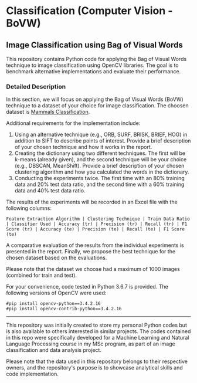 # Classification (Computer Vision - BoVW)
## Image Classification using Bag of Visual Words

This repository contains Python code for applying the Bag of Visual Words technique to image classification using OpenCV libraries. The goal is to benchmark alternative implementations and evaluate their performance.

### Detailed Description

In this section, we will focus on applying the Bag of Visual Words (BoVW) technique to a dataset of your choice for image classification. The choosen dataset is [Mammals Classification](https://www.kaggle.com/datasets/anirudhg15/mammals-classification).

Additional requirements for the implementation include:

1. Using an alternative technique (e.g., ORB, SURF, BRISK, BRIEF, HOG) in addition to SIFT to describe points of interest. Provide a brief description of your chosen technique and how it works in the report.
2. Creating the dictionary using two different techniques. The first will be k-means (already given), and the second technique will be your choice (e.g., DBSCAN, MeanShift). Provide a brief description of your chosen clustering algorithm and how you calculated the words in the dictionary.
3. Conducting the experiments twice. The first time with an 80% training data and 20% test data ratio, and the second time with a 60% training data and 40% test data ratio.

The results of the experiments will be recorded in an Excel file with the following columns:

    Feature Extraction Algorithm | Clustering Technique | Train Data Ratio | Classifier Used | Accuracy (tr) | Precision (tr) | Recall (tr) | F1 Score (tr) | Accuracy (te) | Precision (te) | Recall (te) | F1 Score (te)

A comparative evaluation of the results from the individual experiments is presented in the report. Finally, we propose the best technique for the chosen dataset based on the evaluations.

Please note that the dataset we choose had a maximum of 1000 images (combined for train and test).

For your convenience, code tested in Python 3.6.7 is provided. The following versions of OpenCV were used:

    #pip install opencv-python==3.4.2.16
    #pip install opencv-contrib-python==3.4.2.16

---

This repository was initially created to store my personal Python codes but is also available to others interested in similar projects. The codes contained in this repo were specifically developed for a Machine Learning and Natural Language Processing course in my MSc program, as part of an image classification and data analysis project.

Please note that the data used in this repository belongs to their respective owners, and the repository's purpose is to showcase analytical skills and code implementation.
